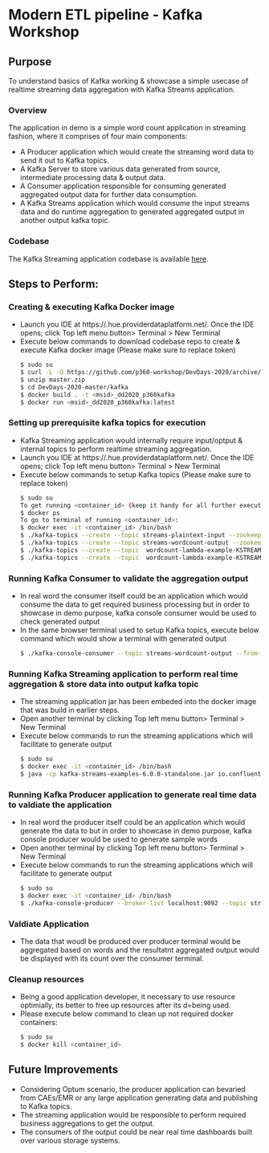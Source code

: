 


# Modern ETL pipeline - Kafka Workshop

## Purpose

To understand basics of Kafka working & showcase a simple usecase of realtime  streaming  data aggregation with Kafka Streams application.

### Overview

The application in demo is a simple word count application in streaming fashion, where it comprises of four main components:

  - A Producer application which would create the streaming word data to send it out to Kafka topics.
  - A Kafka Server to store various data generated from source, intermediate processing data & output data.
  - A Consumer application responsible for consuming generated aggregated output data for further data consumption.
  - A Kafka Streams application which would consume the input streams data and do runtime aggregation to generated aggregated output in another output kafka topic.

### Codebase

The Kafka Streaming application codebase is available [here](https://github.com/confluentinc/kafka-streams-examples/blob/6.0.0-post/src/main/java/io/confluent/examples/streams/WordCountLambdaExample.java).

## Steps to Perform:

### Creating & executing Kafka Docker image

  - Launch you IDE at https://<firstname-lastname>.hue.providerdataplatform.net/. Once the IDE opens; click Top left menu button> Terminal > New Terminal
  - Execute below commands to download codebase repo to create & execute Kafka docker image (Please make sure to replace <msid> token)
    ```sh
    $ sudo su
    $ curl -L -O https://github.com/p360-workshop/DevDays-2020/archive/master.zip
    $ unzip master.zip
    $ cd DevDays-2020-master/kafka
    $ docker build . -t <msid>_dd2020_p360kafka
    $ docker run <msid>_dd2020_p360kafka:latest
    ```
### Setting up prerequisite kafka topics for execution

 - Kafka Streaming application would internally require input/optput & internal topics to perform realtime streaming aggregation.
 - Launch you IDE at https://<firstname-lastname>.hue.providerdataplatform.net/. Once the IDE opens; click Top left menu button> Terminal > New Terminal
 - Execute below commands to setup Kafka topics (Please make sure to replace <msid> token)
    ```sh
    $ sudo su
    To get running <container_id> (keep it handy for all further executions).
    $ docker ps
    To go to terminal of running <container_id>:
    $ docker exec -it <container_id> /bin/bash
    $ ./kafka-topics --create --topic streams-plaintext-input --zookeeper localhost:2181 --partitions 1 --replication-factor 1
    $ ./kafka-topics --create --topic streams-wordcount-output --zookeeper localhost:2181 --partitions 1 --replication-factor 1
    $ ./kafka-topics --create --topic  wordcount-lambda-example-KSTREAM-AGGREGATE-STATE-STORE-0000000003-repartition  --zookeeper localhost:2181 --partitions 1 --replication-factor 1
    $ ./kafka-topics --create --topic  wordcount-lambda-example-KSTREAM-AGGREGATE-STATE-STORE-0000000003-changelog   --zookeeper localhost:2181  --partitions 1 --replication-factor 1
    ```
### Running Kafka Consumer to validate the aggregation output

 - In real word the consumer itself could be an application which would consume the data to get required business processing but in order to showcase in demo purpose, kafka console consumer would be used to check generated output
 - In the same browser terminal used to setup Kafka topics, execute below command which would show a terminal with generated output
    ```sh
    $ ./kafka-console-consumer --topic streams-wordcount-output --from-beginning --bootstrap-server localhost:9092  --property print.key=true --property value.deserializer=org.apache.kafka.common.serialization.LongDeserializer
    ```

### Running Kafka Streaming application to perform real time aggregation & store data into output kafka topic

 - The streaming application jar has been embeded into the docker image that was build in earlier steps.
 - Open another terminal by clicking Top left menu button> Terminal > New Terminal
 - Execute below commands to run the streaming applications which will facilitate to generate output
    ```sh
    $ sudo su
    $ docker exec -it <container_id> /bin/bash
    $ java -cp kafka-streams-examples-6.0.0-standalone.jar io.confluent.examples.streams.WordCountLambdaExample
    ```

### Running Kafka Producer application to generate real time data to valdiate the application

 - In real word the producer itself could be an application which would generate the data to but in order to showcase in demo purpose, kafka console producer would be used to generate sample words
 - Open another terminal by clicking Top left menu button> Terminal > New Terminal
 - Execute below commands to run the streaming applications which will facilitate to generate output
    ```sh
    $ sudo su
    $ docker exec -it <container_id> /bin/bash
    $ ./kafka-console-producer --broker-list localhost:9092 --topic streams-plaintext-input
    ```
### Valdiate Application

 - The data that woudl be produced over producer terminal would be aggregated based on words and the resultatnt aggregated output would be displayed with its count over the consumer terminal.
 
### Cleanup resources

 - Being a good application developer, it necessary to use resource optimially, its better to free up resources after its d=being used.
 - Please execute below command to clean up not required docker containers:
    ```sh
    $ sudo su
    $ docker kill <container_id>
    ``` 


## Future Improvements

 - Considering Optum scenario, the producer application can bevaried from CAEs/EMR or any large application generating data and publishing to Kafka topics.
 - The streaming application would be responsible to perform required business aggregations to get the output.
 - The consumers of the output could be near real time dashboards built over various storage systems.
 
